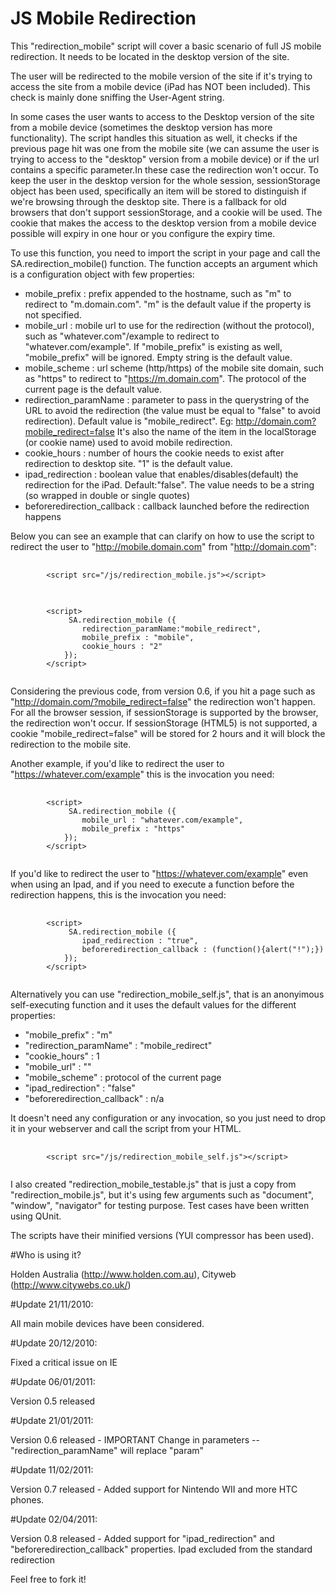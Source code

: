 # JS Mobile Redirection

This "redirection_mobile" script will cover a basic scenario of full JS mobile redirection. 
It needs to be located in the desktop version of the site.

The user will be redirected to the mobile version of the site if it's trying to access the site from a mobile device (iPad has NOT been included). This check is mainly done sniffing the User-Agent string. 
	 
In some cases the user wants to access to the Desktop version of the site from a mobile device (sometimes the desktop version has more functionality). The script handles this situation as well, it checks if the previous page hit was one from the mobile site (we can assume the user is trying to access to the "desktop" version from a mobile device) or if the url contains a specific parameter.In these case the redirection won't occur. 
To keep the user in the desktop version for the whole session, sessionStorage object has been used, specifically an item will be stored to distinguish if we're browsing through the desktop site. 
There is a fallback for old browsers that don't support sessionStorage, and a cookie will be used. The cookie that makes the access to the desktop version from a mobile device possible will expiry in one hour or you configure the expiry time.

To use this function, you need to import the script in your page and call the SA.redirection_mobile() function. The function accepts an argument which is a configuration object with few properties:

- mobile_prefix : prefix appended to the hostname, such as "m" to redirect to "m.domain.com". "m" is the default value if the property is not specified.
- mobile_url : mobile url to use for the redirection (without the protocol), such as "whatever.com"/example to redirect to "whatever.com/example". If "mobile_prefix" is existing as well, "mobile_prefix" will be ignored. Empty string is the default value.
- mobile_scheme : url scheme (http/https) of the mobile site domain, such as "https" to redirect to "https://m.domain.com". The protocol of the current page is the default value.
- redirection_paramName : parameter to pass in the querystring of the URL to avoid the redirection (the value must be equal to "false" to avoid redirection). Default value is "mobile_redirect". 		 Eg: http://domain.com?mobile_redirect=false
It's also the name of the item in the localStorage (or cookie name) used to avoid mobile redirection. 
- cookie_hours : number of hours the cookie needs to exist after redirection to desktop site. "1" is the default value.
- ipad_redirection : boolean value that enables/disables(default) the redirection for the iPad. Default:"false". The value needs to be a string (so wrapped in double or single quotes)
- beforeredirection_callback : callback launched before the redirection happens

Below you can see an example that can clarify on how to use the script to redirect the user to "http://mobile.domain.com" from "http://domain.com":

<pre>
	<code>
		&lt;script src="/js/redirection_mobile.js"&gt;&lt;/script&gt;
	</code>
</pre>
<pre>
	<code>
		&lt;script&gt;
			 SA.redirection_mobile ({
				redirection_paramName:"mobile_redirect",
				mobile_prefix : "mobile",
				cookie_hours : "2" 
			});
		&lt;/script&gt;
	</code>
</pre>

Considering the previous code, from version 0.6, if you hit a page such as "http://domain.com/?mobile_redirect=false" the redirection won't happen.  For all the browser session, if sessionStorage is supported by the browser, the redirection won't occur. If sessionStorage (HTML5) is not supported, a cookie "mobile_redirect=false" will be stored for 2 hours and it will block the redirection to the mobile site.

Another example, if you'd like to redirect the user to "https://whatever.com/example" this is the invocation you need:

<pre>
	<code>
		&lt;script&gt;
			 SA.redirection_mobile ({
				mobile_url : "whatever.com/example",
				mobile_prefix : "https"
			});
		&lt;/script&gt;
	</code>
</pre>

If you'd like to redirect the user to "https://whatever.com/example" even when using an Ipad, and if you need to execute a function before the redirection happens, this is the invocation you need:

<pre>
	<code>
		&lt;script&gt;
			 SA.redirection_mobile ({
				ipad_redirection : "true",
				beforeredirection_callback : (function(){alert("!");})
			});
		&lt;/script&gt;
	</code>
</pre>

Alternatively you can use "redirection_mobile_self.js", that is an anonyimous self-executing function and it uses the default values for the different properties:
- "mobile_prefix" : "m"
- "redirection_paramName" : "mobile_redirect"
- "cookie_hours" : 1
- "mobile_url" : ""
- "mobile_scheme" : protocol of the current page
- "ipad_redirection" : "false"
- "beforeredirection_callback" : n/a

It doesn't need any configuration or any invocation, so you just need to drop it in your webserver and call the script from your HTML.

<pre>
	<code>
		&lt;script src="/js/redirection_mobile_self.js"&gt;&lt;/script&gt;
	</code>
</pre>


I also created "redirection_mobile_testable.js" that is just a copy from "redirection_mobile.js", but it's using few arguments such as "document", "window", "navigator" for testing purpose. Test cases have been written using QUnit.

The scripts have their minified versions (YUI compressor has been used).

#Who is using it?

Holden Australia (http://www.holden.com.au), Cityweb (http://www.citywebs.co.uk/) 

#Update 21/11/2010:

All main mobile devices have been considered.

#Update 20/12/2010:

Fixed a critical issue on IE

#Update 06/01/2011:

Version 0.5 released

#Update 21/01/2011:

Version 0.6 released - IMPORTANT Change in parameters -- "redirection_paramName" will replace "param"

#Update 11/02/2011:

Version 0.7 released - Added support for Nintendo WII and more HTC phones.

#Update 02/04/2011:

Version 0.8 released - Added support for "ipad_redirection" and "beforeredirection_callback" properties. Ipad excluded from the standard redirection

Feel free to fork it!